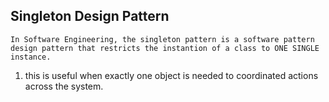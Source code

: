 ## Singleton Design Pattern

    In Software Engineering, the singleton pattern is a software pattern design pattern that restricts the instantion of a class to ONE SINGLE instance.

1. this is useful when exactly one object is needed to coordinated actions across the system.

